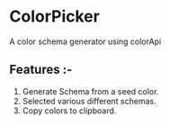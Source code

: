 # ColorPicker
 A color schema generator using colorApi

## Features :-
1. Generate Schema from a seed color.
2. Selected various different schemas.
3. Copy colors to clipboard.
